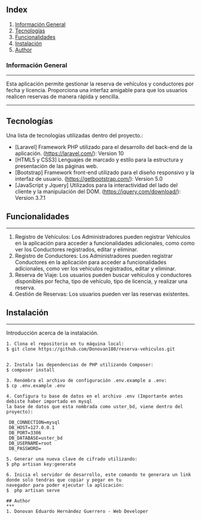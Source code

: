 ## Index
1. [Información General](#informacion-general)
2. [Tecnologías ](#tecnologias)
3. [Funcionalidades](#funcionalidades)
4. [Instalación](#instalacion)
5. [Author](#author)
### Información General
***
Esta aplicación permite gestionar la reserva de vehículos y conductores por fecha y licencia. Proporciona una interfaz amigable para que los usuarios realicen reservas de manera rápida y sencilla. 
***
## Tecnologías 
Una lista de tecnologías utilizadas dentro del proyecto.:
* [Laravel] Framework PHP utilizado para el desarrollo del back-end de la aplicación. (https://laravel.com/): Version 10 
* [HTML5 y CSS3] Lenguajes de marcado y estilo para la estructura y presentación de las páginas web.
* [Bootstrap]  Framework front-end utilizado para el diseño responsivo y la interfaz de usuario. (https://getbootstrap.com/): Version 5.0
* [JavaScript y Jquery] Utilizados para la interactividad del lado del cliente y la manipulación del DOM. (https://jquery.com/download/): Version 3.7.1
## Funcionalidades
***
1. Registro de Vehículos: Los Administradores pueden registrar Vehículos en la aplicación para acceder a funcionalidades adicionales, como  como ver los Conductores registrados, editar y eliminar.
2. Registro de Conductores: Los Administradores pueden registrar Conductores en la aplicación para acceder a funcionalidades adicionales, como ver los vehículos registrados, editar y eliminar.
3. Reserva de Viaje: Los usuarios pueden buscar vehículos y conductores disponibles por fecha, tipo de vehículo, tipo de licencia, y realizar una reserva.
4. Gestión de Reservas: Los usuarios pueden ver las reservas existentes.
## Instalación
*** 
Introducción acerca de la instalación.
```
1. Clona el repositorio en tu máquina local:
$ git clone https://github.com/Donovan180/reserva-vehiculos.git


2. Instala las dependencias de PHP utilizando Composer:
$ composer install

3. Renómbra el archivo de configuración .env.example a .env:
$ cp .env.example .env

4. Configura tu base de datos en el archivo .env (Importante antes debiste haber importado en mysql
la base de datos que esta nombrada como uster_bd, viene dentro del proyecto):

 DB_CONNECTION=mysql
 DB_HOST=127.0.0.1
 DB_PORT=3306
 DB_DATABASE=uster_bd
 DB_USERNAME=root
 DB_PASSWORD=

5. Generar una nueva clave de cifrado utilizando:
$ php artisan key:generate

6. Inicia el servidor de desarrollo, este comando te generara un link donde solo tendras que copiar y pegar en tu
navegador para poder ejecutar la aplicación:
$  php artisan serve

## Author
***
1. Donovan Eduardo Hernández Guerrero - Web Developer 
